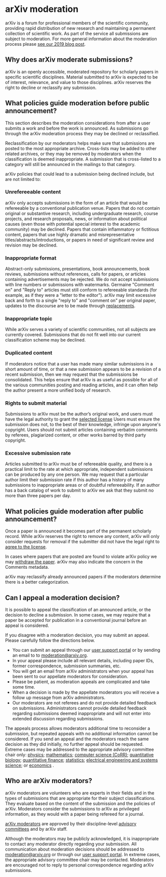 # arXiv moderation

arXiv is a forum for professional members of the scientific community, providing rapid distribution of new research and maintaining a permanent collection of scientific work. As part of the service all submissions are subject to moderation. For more general information about the moderation process please [see our 2019 blog post](http://blog.arxiv.org/2019/08/29/our-moderation-process/).

## Why does arXiv moderate submissions?

arXiv is an openly accessible, moderated repository for scholarly papers in specific scientific disciplines. Material submitted to arXiv is expected to be of interest, relevance, and value to those disciplines. arXiv reserves the right to decline or reclassify any submission.

## What policies guide moderation before public announcement?

This section describes the moderation considerations from after a user submits a work and before the work is announced. As submissions go through the arXiv moderation process they may be declined or reclassified.

Reclassification by our moderators helps make sure that submissions are posted to the most appropriate archive. Cross-lists may be added to other related archives, or they may be removed by moderators when the classification is deemed inappropriate. A submission that is cross-listed to a category will still be announced in the mailings to that category.

arXiv policies that could lead to a submission being declined include, but are not limited to:

### Unrefereeable content

arXiv only accepts submissions in the form of an article that would be refereeable by a conventional publication venue. Papers that do not contain original or substantive research, including undergraduate research, course projects, and research proposals, news, or information about political causes (even those with potential special interest to the academic community) may be declined. Papers that contain inflammatory or fictitious content, papers that use highly dramatic and misrepresentative titles/abstracts/introductions, or papers in need of significant review and revision may be declined.

### Inappropriate format

Abstract-only submissions, presentations, book announcements, book reviews, submissions without references, calls for papers, or articles containing advertisements may be rejected. We do not accept submissions with line numbers or submissions with watermarks. Germaine "Comment on" and "Reply to" articles must still conform to refereeable standards (for example, as if they were a "letter to the editor"). arXiv may limit excessive back and forth to a single "reply to" and "comment on" per original paper, updates to the discourse are to be made through [replacements](/help/replace). 

### Inappropriate topic

While arXiv serves a variety of scientific communities, not all subjects are currently covered. Submissions that do not fit well into our current classification scheme may be declined.

### Duplicated content

If moderators notice that a user has made many similar submissions in a short amount of time, or that a new submission appears to be a revision of a recent submission, then we may request that the submissions be consolidated. This helps ensure that arXiv is as useful as possible for all of the various communities posting and reading articles, and it can often help the author present a more unified body of research.

### Rights to submit material

Submissions to arXiv must be the author’s original work, and users must have the legal authority to grant the [selected license](/help/license) Users must ensure the submission does not, to the best of their knowledge, infringe upon anyone's copyright. Users should not submit articles containing verbatim comments by referees, plagiarized content, or other works barred by third party copyright. 

### Excessive submission rate

Articles submitted to arXiv must be of refereeable quality, and there is a practical limit to the rate at which appropriate, independent submissions can be produced by any one person. We may request that a particular author limit their submission rate if this author has a history of many submissions to inappropriate areas or of doubtful refereeability. 
If an author has a back catalog of work to submit to arXiv we ask that they submit no more than three papers per day.

## What policies guide moderation after public announcement?

Once a paper is announced it becomes part of the permanent scholarly record. While arXiv reserves the right to remove any content, arXiv will only consider requests for removal if the submitter did not have the legal right to [agree to the license](/help/license).

In cases where papers that are posted are found to violate arXiv policy we may [withdraw the paper](/help/withdraw). arXiv may also indicate the concern in the Comments metadata.

arXiv may reclassify already announced papers if the moderators determine there is a better categorization.


<span id="appeal"></span>

## Can I appeal a moderation decision?

It is possible to appeal the classification of an announced article, or the decision to decline a submission. In some cases, we may require that a paper be accepted for publication in a conventional journal before an appeal is considered.

If you disagree with a moderation decision, you may submit an appeal. Please carefully follow the directions below.

- You can submit an appeal through our [user support portal](https://arxiv-org.atlassian.net/servicedesk/customer/portal/2) or by sending an email to to moderation@arxiv.org.
- In your appeal please include all relevant details, including paper IDs, former correspondence, submission summaries, etc.
- You will get an email from arXiv administrators when your appeal has been sent to our appellate moderators for consideration.
- Please be patient, as moderation appeals are complicated and take some time.
- When a decision is made by the appellate moderators you will receive a follow up message from arXiv administrators.
- Our moderators are not referees and do not provide detailed feedback on submissions. Administrators cannot provide detailed feedback regarding submissions deemed inappropriate and will not enter into extended discussion regarding submissions.


The appeals process allows moderators additional time to reconsider a submission, but repeated appeals with no additional information cannot be considered. If you send an appeal and the moderators reach the same decision as they did initially, no further appeal should be requested. Extreme cases may be addressed to the appropriate advisory committee chair only: [physics](/help/physics/#AdvisoryCommittee);
[mathematics](/help/math/#AdvisoryCommittee); 
[computer science (CoRR)](/corr); 
[quantitative biology](/help/q-bio/#AdvisoryCommittee); 
[quantitative finance](/help/q-fin/#AdvisoryCommittee);
[statistics](/help/statistics/#AdvisoryCommittee);
[electrical engineering and systems science](/help/eess/#AdvisoryCommittee); or [economics](/help/econ/#AdvisoryCommittee) .

## Who are arXiv moderators?

arXiv moderators are volunteers who are experts in their fields and in the types of submissions that are appropriate for their subject classifications. They evaluate based on the content of the submission and the policies of arXiv. Moderators consider the submissions to arXiv as privileged information, as they would with a paper being refereed for a journal.

[arXiv moderators](/moderators) are approved by their discipline-level [advisory committees](/about/people/scientific_ad_board#advisory_committees) and by arXiv staff.

Although the moderators may be publicly acknowledged, it is inappropriate to contact any moderator directly regarding your submission. All communication about moderation decisions should be addressed to moderation@arxiv.org or through our [user support portal](https://arxiv-org.atlassian.net/servicedesk/customer/portal/2). In extreme cases, the appropriate advisory committee chair may be contacted. Moderators are encouraged not to reply to personal correspondence regarding arXiv submissions.
